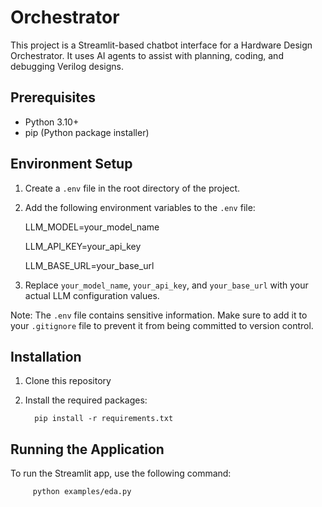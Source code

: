 # Orchestrator

This project is a Streamlit-based chatbot interface for a Hardware Design Orchestrator. It uses AI agents to assist with planning, coding, and debugging Verilog designs.

## Prerequisites

- Python 3.10+
- pip (Python package installer)

## Environment Setup

1. Create a `.env` file in the root directory of the project.
2. Add the following environment variables to the `.env` file:
   

      LLM_MODEL=your_model_name
      
      LLM_API_KEY=your_api_key
      
      LLM_BASE_URL=your_base_url

4. Replace `your_model_name`, `your_api_key`, and `your_base_url` with your actual LLM configuration values.

Note: The `.env` file contains sensitive information. Make sure to add it to your `.gitignore` file to prevent it from being committed to version control.

## Installation

1. Clone this repository
2. Install the required packages:

         pip install -r requirements.txt

## Running the Application

To run the Streamlit app, use the following command:

         python examples/eda.py
